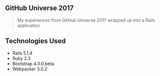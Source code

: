 ## GitHub Universe 2017
> My experiences from GitHub Universe 2017 wrapped up into a Rails application

## Technologies Used
- Rails 5.1.4
- Ruby 2.3
- Bootstrap 4.0.0.beta
- Webpacker 3.0.2
